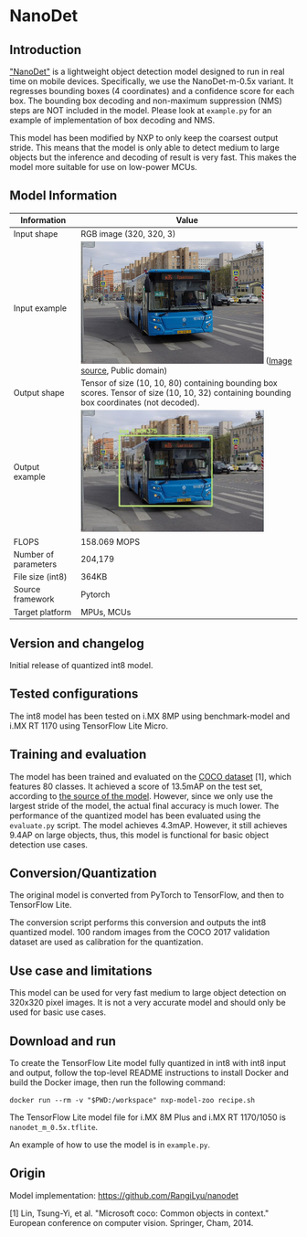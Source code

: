 # NanoDet

## Introduction

["NanoDet"](https://github.com/RangiLyu/nanodet) is a lightweight object detection model designed to run in real time on mobile devices. Specifically, we use the NanoDet-m-0.5x variant.
It regresses bounding boxes (4 coordinates) and a confidence score for each box. The bounding box decoding and non-maximum suppression (NMS) steps are NOT included in the model.
Please look at `example.py` for an example of implementation of box decoding and NMS.

This model has been modified by NXP to only keep the coarsest output stride. This means that the model is only able to detect medium to large objects but the inference and decoding of result is very fast.
This makes the model more suitable for use on low-power MCUs.

## Model Information

Information   | Value
---           | ---
Input shape   | RGB image (320, 320, 3)
Input example | <img src="example_input.jpg" width=320px> ([Image source](https://commons.wikimedia.org/wiki/File:Moscow_bus_151872_2022-05.jpg), Public domain)
Output shape  | Tensor of size (10, 10, 80) containing bounding box scores. Tensor of size (10, 10, 32) containing bounding box coordinates (not decoded).
Output example | <img src="example_output.jpg" width=320px>
FLOPS | 158.069 MOPS
Number of parameters | 204,179
File size (int8) | 364KB
Source framework | Pytorch
Target platform | MPUs, MCUs

## Version and changelog

Initial release of quantized int8 model.

## Tested configurations

The int8 model has been tested on i.MX 8MP using benchmark-model and i.MX RT 1170 using TensorFlow Lite Micro.

## Training and evaluation

The model has been trained and evaluated on the [COCO dataset](https://cocodataset.org/) [1], which features 80 classes.
It achieved a score of 13.5mAP on the test set, according to [the source of the model](https://github.com/RangiLyu/nanodet#model-zoo).
However, since we only use the largest stride of the model, the actual final accuracy is much lower.
The performance of the quantized model has been evaluated using the `evaluate.py` script.
The model achieves 4.3mAP. However, it still achieves 9.4AP on large objects, thus, this model is functional for basic object detection use cases.

## Conversion/Quantization

The original model is converted from PyTorch to TensorFlow, and then to TensorFlow Lite.

The conversion script performs this conversion and outputs the int8 quantized model.
100 random images from the COCO 2017 validation dataset are used as calibration for the quantization.

## Use case and limitations

This model can be used for very fast medium to large object detection on 320x320 pixel images.
It is not a very accurate model and should only be used for basic use cases.

## Download and run

To create the TensorFlow Lite model fully quantized in int8 with int8 input and output, follow the top-level README instructions to install Docker and build the Docker image, then run the following command: 

    docker run --rm -v "$PWD:/workspace" nxp-model-zoo recipe.sh

The TensorFlow Lite model file for i.MX 8M Plus and i.MX RT 1170/1050 is `nanodet_m_0.5x.tflite`.

An example of how to use the model is in `example.py`.

## Origin

Model implementation: https://github.com/RangiLyu/nanodet

[1] Lin, Tsung-Yi, et al. "Microsoft coco: Common objects in context." European conference on computer vision. Springer, Cham, 2014.
